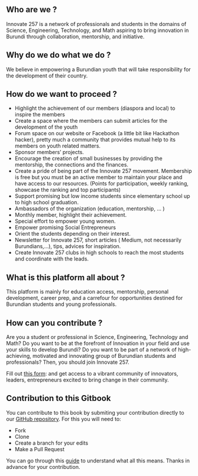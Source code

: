 ## Who are we ?
Innovate 257 is a network of professionals and students in the domains of Science, Engineering, Technology, and Math aspiring to bring innovation in Burundi through collaboration, mentorship, and initiative.

## Why do we do what we do ?
We believe in empowering a Burundian youth that will take responsibility for the development of their country.

## How do we want to proceed ?
* Highlight the achievement of our members (diaspora and local) to inspire the members
* Create a space where the members can submit articles for the development of the youth
* Forum space on our website or Facebook (a little bit like Hackathon hacker), pretty much a community that provides mutual help to its members on youth related matters.
* Sponsor members’ projects.
* Encourage the creation of small businesses by providing the mentorship, the connections and the finances.
* Create a pride of being part of the Innovate 257 movement. Membership is free but you must be an active member to maintain your place and have access to our resources. (Points for participation, weekly ranking, showcase the ranking and top participants)
* Support promising but low income students since elementary school up to high school graduation.
* Ambassadors of the organization (education, mentorship, … )
* Monthly member, highlight their achievement.
* Special effort to empower young women.
* Empower promising Social Entrepreneurs
* Orient the students depending on their interest.
* Newsletter for Innovate 257, short articles ( Medium, not necessarily Burundians,...), tips, advices for inspiration.
* Create Innovate 257 clubs in high schools to reach the most students and coordinate with the leads.

## What is this platform all about ?
This platform is mainly for education access, mentorship, personal development, career prep, and a carrefour for opportunities destined for Burundian students and young professionals.

## How can you contribute ?
Are you a student or professional in Science, Engineering, Technology and Math? Do you want to be at the forefront of Innovation in your field and use your skills to develop Burundi? Do you want to be part of a network of high-achieving, motivated and innovating group of Burundian students and professionals? Then, you should join Innovate 257.

Fill out [this form](https://goo.gl/forms/5S1PQclwghB2kKhi2):  and get access to a vibrant community of innovators, leaders, entrepreneurs excited to bring change in their community.

## Contribution to this Gitbook

You can contribute to this book by submiting your contribution directly to our [GitHub repository](https://github.com/lionel-k/innovate-257). For this you will need to:

* Fork
* Clone
* Create a branch for your edits
* Make a Pull Request

You can go through this [guide](https://opensource.guide/how-to-contribute/#opening-a-pull-request) to understand what all this means. Thanks in advance for your contribution.
